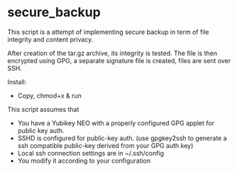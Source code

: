 # secure_backup

This script is a attempt of implementing secure backup in term of file integrity and content privacy. 

After creation of the tar.gz archive, its integrity is tested. The file is then encrypted using GPG, a separate signature file is created, files are sent over SSH.

Install:

- Copy, chmod+x & run

This script assumes that 

- You have a Yubikey NEO with a properly configured GPG applet for public key auth.
- SSHD is configured for public-key auth. (use gpgkey2ssh to generate a ssh compatible public-key derived from your GPG auth key)
- Local ssh connection settings are in ~/.ssh/config
- You modify it according to your configuration
